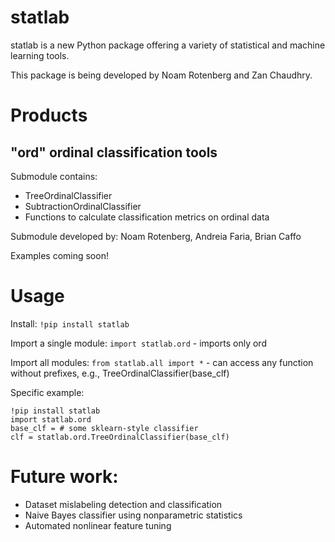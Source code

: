 # statlab


statlab is a new Python package offering a variety of statistical and machine learning tools.

This package is being developed by Noam Rotenberg and Zan Chaudhry.


# Products

## "ord" ordinal classification tools
Submodule contains:
+ TreeOrdinalClassifier
+ SubtractionOrdinalClassifier
+ Functions to calculate classification metrics on ordinal data

Submodule developed by: Noam Rotenberg, Andreia Faria, Brian Caffo

Examples coming soon!


# Usage

Install: ``!pip install statlab``

Import a single module: ``import statlab.ord`` - imports only ord

Import all modules: ``from statlab.all import *`` - can access any function without prefixes, e.g., TreeOrdinalClassifier(base_clf)

Specific example:
```
!pip install statlab
import statlab.ord
base_clf = # some sklearn-style classifier
clf = statlab.ord.TreeOrdinalClassifier(base_clf)
```

# Future work:

+ Dataset mislabeling detection and classification
+ Naive Bayes classifier using nonparametric statistics
+ Automated nonlinear feature tuning

